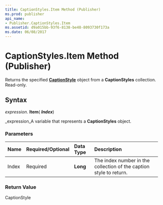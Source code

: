 ```yaml
---
title: CaptionStyles.Item Method (Publisher)
ms.prod: publisher
api_name:
- Publisher.CaptionStyles.Item
ms.assetid: d9a015bb-93f6-8138-be48-8093730f173a
ms.date: 06/08/2017
---
```



# CaptionStyles.Item Method (Publisher)

Returns the specified  **[CaptionStyle](Publisher.CaptionStyle.md)** object from a **CaptionStyles** collection. Read-only.


## Syntax

 _expression_. **Item**( **_Index_**)

 _expression_A variable that represents a  **CaptionStyles** object.


### Parameters



|**Name**|**Required/Optional**|**Data Type**|**Description**|
|:-----|:-----|:-----|:-----|
|Index|Required| **Long**|The index number in the collection of the caption style to return.|

### Return Value

CaptionStyle


